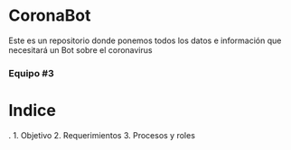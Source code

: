 # CoronaBot
Este es un repositorio donde ponemos todos los datos e información que necesitará un Bot sobre el coronavirus

<H3> Equipo #3 </H3>
<H1> Indice </H1>. 
1. Objetivo
2. Requerimientos
3. Procesos y roles


